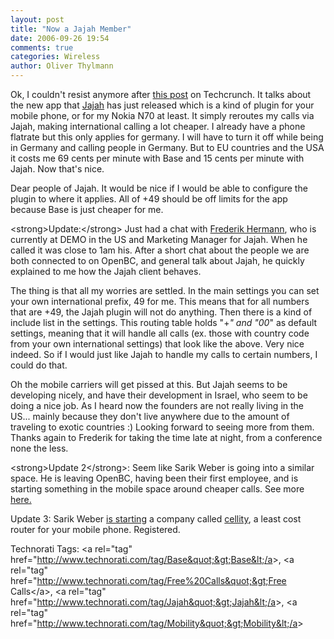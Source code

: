 ```yaml
---
layout: post
title: "Now a Jajah Member"
date: 2006-09-26 19:54
comments: true
categories: Wireless
author: Oliver Thylmann
---
```








Ok, I couldn't resist anymore after [this post](http://www.techcrunch.com/2006/09/26/jajah-just-launched-killer-voip-product/) on Techcrunch. It talks about the new app that [Jajah](http://www.jajah.com/) has just released which is a kind of plugin for your mobile phone, or for my Nokia N70 at least. It simply reroutes my calls via Jajah, making international calling a lot cheaper. I already have a phone flatrate but this only applies for germany. I will have to turn it off while being in Germany and calling people in Germany. But to EU countries and the USA it costs me 69 cents per minute with Base and 15 cents per minute with Jajah. Now that's nice.

Dear people of Jajah. It would be nice if I would be able to configure the plugin to where it applies. All of +49 should be off limits for the app because Base is just cheaper for me.

&lt;strong&gt;Update:&lt;/strong&gt; Just had a chat with [Frederik Hermann](http://www.netzkobold.com/), who is currently at DEMO in the US and Marketing Manager for Jajah. When he called it was close to 1am his. After a short chat about the people we are both connected to on OpenBC, and general talk about Jajah, he quickly explained to me how the Jajah client behaves.

The thing is that all my worries are settled. In the main settings you can set your own international prefix, 49 for me. This means that for all numbers that are +49, the Jajah plugin will not do anything. Then there is a kind of include list in the settings. This routing table holds &quot;+*&quot; and &quot;00*&quot; as default settings, meaning that it will handle all calls (ex. those with country code from your own international settings) that look like the above. Very nice indeed. So if I would just like Jajah to handle my calls to certain numbers, I could do that.

Oh the mobile carriers will get pissed at this. But Jajah seems to be developing nicely, and have their development in Israel, who seem to be doing a nice job. As I heard now the founders are not really living in the US... mainly because they don't live anywhere due to the amount of traveling to exotic countries :) Looking forward to seeing more from them.  Thanks again to Frederik for taking the time late at night, from a conference none the less.

&lt;strong&gt;Update 2&lt;/strong&gt;: Seem like Sarik Weber is going into a similar space. He is leaving OpenBC, having been their first employee, and is starting something in the mobile space around cheaper calls. See more [here.](http://www.bildungsszene.de/2006/09/27/sarik-weber-verlsst-openbc/)

Update 3: Sarik Weber [is starting](http://blog.openbc.com/2006/10/sarik_launches_.html) a company called [cellity](http://www.cellity.com/), a least cost router for your mobile phone. Registered.

Technorati Tags: &lt;a rel=&quot;tag&quot; href=&quot;http://www.technorati.com/tag/Base&quot;&gt;Base&lt;/a&gt;, &lt;a rel=&quot;tag&quot; href=&quot;http://www.technorati.com/tag/Free%20Calls&quot;&gt;Free Calls&lt;/a&gt;, &lt;a rel=&quot;tag&quot; href=&quot;http://www.technorati.com/tag/Jajah&quot;&gt;Jajah&lt;/a&gt;, &lt;a rel=&quot;tag&quot; href=&quot;http://www.technorati.com/tag/Mobility&quot;&gt;Mobility&lt;/a&gt;

